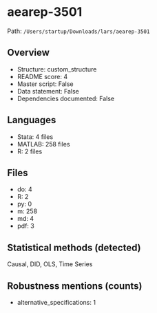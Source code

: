 # aearep-3501

Path: `/Users/startup/Downloads/lars/aearep-3501`

## Overview
- Structure: custom_structure
- README score: 4
- Master script: False
- Data statement: False
- Dependencies documented: False

## Languages
- Stata: 4 files
- MATLAB: 258 files
- R: 2 files

## Files
- do: 4
- R: 2
- py: 0
- m: 258
- md: 4
- pdf: 3

## Statistical methods (detected)
Causal, DID, OLS, Time Series

## Robustness mentions (counts)
- alternative_specifications: 1